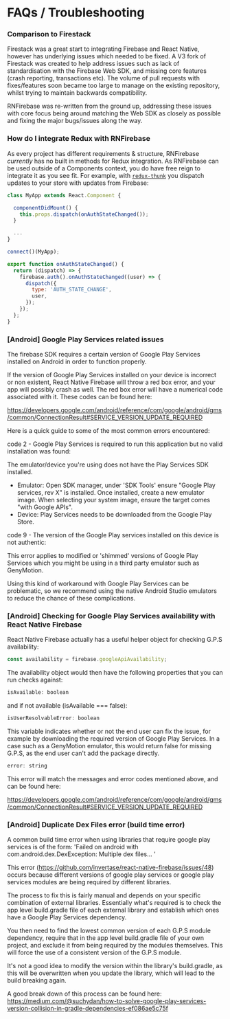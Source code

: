 # FAQs / Troubleshooting

### Comparison to Firestack

Firestack was a great start to integrating Firebase and React Native, however has underlying issues which needed to be fixed.
A V3 fork of Firestack was created to help address issues such as lack of standardisation with the Firebase Web SDK,
and missing core features (crash reporting, transactions etc). The volume of pull requests with fixes/features soon became
too large to manage on the existing repository, whilst trying to maintain backwards compatibility.

RNFirebase was re-written from the ground up, addressing these issues with core focus being around matching the Web SDK as
closely as possible and fixing the major bugs/issues along the way.

### How do I integrate Redux with RNFirebase

As every project has different requirements & structure, RNFirebase *currently* has no built in methods for Redux integration.
As RNFirebase can be used outside of a Components context, you do have free reign to integrate it as you see fit. For example,
with [`redux-thunk`](https://github.com/gaearon/redux-thunk) you dispatch updates to your store with updates from Firebase:

```javascript
class MyApp extends React.Component {

  componentDidMount() {
    this.props.dispatch(onAuthStateChanged());
  }

  ...
}

connect()(MyApp);
```

```javascript
export function onAuthStateChanged() {
  return (dispatch) => {
    firebase.auth().onAuthStateChanged((user) => {
      dispatch({
        type: 'AUTH_STATE_CHANGE',
        user,
      });
    });
  };
}
```

### [Android] Google Play Services related issues

The firebase SDK requires a certain version of Google Play Services installed on Android in order to function properly.

If the version of Google Play Services installed on your device is incorrect or non existent, React Native Firebase will throw a red box error, and your app will possibly crash as well. The red box error will have a numerical code associated with it. These codes can be found here:

 https://developers.google.com/android/reference/com/google/android/gms/common/ConnectionResult#SERVICE_VERSION_UPDATE_REQUIRED

Here is a quick guide to some of the most common errors encountered:

code 2 -  Google Play Services is required to run this application but no valid installation was found:

The emulator/device you're using does not have the Play Services SDK installed.

- Emulator: Open SDK manager, under 'SDK Tools' ensure "Google Play services, rev X" is installed. Once installed,
create a new emulator image. When selecting your system image, ensure the target comes "with Google APIs".
- Device: Play Services needs to be downloaded from the Google Play Store.

code 9 - The version of the Google Play services installed on this device is not authentic:

This error applies to modified or 'shimmed' versions of Google Play Services which you might be using in a third
party emulator such as GenyMotion.

Using this kind of workaround with Google Play Services can be problematic, so we
recommend using the native Android Studio emulators to reduce the chance of these complications.

### [Android] Checking for Google Play Services availability with React Native Firebase

React Native Firebase actually has a useful helper object for checking G.P.S availability:

```javascript
const availability = firebase.googleApiAvailability;
```

The availability object would then have the following properties that you can run checks against:

```javascript
isAvailable: boolean
```

and if not available (isAvailable === false):

```javascript
isUserResolvableError: boolean
```

This variable indicates whether or not the end user can fix the issue, for example by downloading the required version of Google Play Services. In a case such as a GenyMotion emulator, this would return false for missing G.P.S, as the end user can't add the package directly.

```javascript
error: string
```
This error will match the messages and error codes mentioned above, and can be found here:

https://developers.google.com/android/reference/com/google/android/gms/common/ConnectionResult#SERVICE_VERSION_UPDATE_REQUIRED


### [Android] Duplicate Dex Files error (build time error)

A common build time error when using libraries that require google play services is of the form:
'Failed on android with com.android.dex.DexException: Multiple dex files... '

This error (https://github.com/invertase/react-native-firebase/issues/48) occurs because different versions of google play services or google play services modules are being required by different libraries.

The process to fix this is fairly manual and depends on your specific combination of external libraries. Essentially what's required is to check the app level build.gradle file of each external library and establish which ones have a Google Play Services dependency.

You then need to find the lowest common version of each G.P.S module dependency, require that in the app level build.gradle file of your own project, and exclude it from being required by the modules themselves. This will force the use of a consistent version of the G.P.S module.

It's not a good idea to modify the version within the library's build.gradle, as this will be overwritten when you update the library, which will lead to the build breaking again.

A good break down of this process can be found here:
https://medium.com/@suchydan/how-to-solve-google-play-services-version-collision-in-gradle-dependencies-ef086ae5c75f
